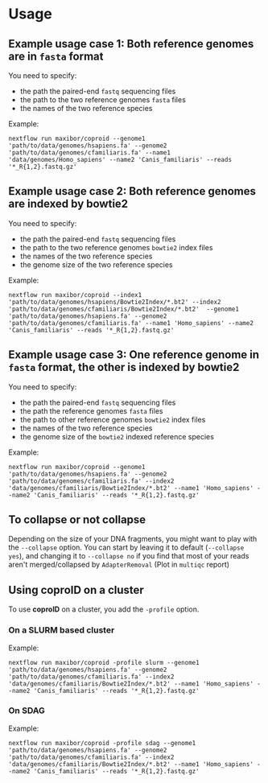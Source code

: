 # Usage

## Example usage case 1: Both reference genomes are in `fasta` format

You need to specify:

-   the path the paired-end `fastq` sequencing files
-   the path to the two reference genomes `fasta` files
-   the names of the two reference species

Example:

    nextflow run maxibor/coproid --genome1 'path/to/data/genomes/hsapiens.fa' --genome2 'path/to/data/genomes/cfamiliaris.fa' --name1 'data/genomes/Homo_sapiens' --name2 'Canis_familiaris' --reads '*_R{1,2}.fastq.gz'

## Example usage case 2: Both reference genomes are indexed by bowtie2

You need to specify:

-   the path the paired-end `fastq` sequencing files
-   the path to the two reference genomes `bowtie2` index files
-   the names of the two reference species
-   the genome size of the two reference species

Example:

    nextflow run maxibor/coproid --index1 'path/to/data/genomes/hsapiens/Bowtie2Index/*.bt2' --index2 'path/to/data/genomes/cfamiliaris/Bowtie2Index/*.bt2'  --genome1 'path/to/data/genomes/hsapiens.fa' --genome2 'path/to/data/genomes/cfamiliaris.fa' --name1 'Homo_sapiens' --name2 'Canis_familiaris' --reads '*_R{1,2}.fastq.gz'

## Example usage case 3: One reference genome in `fasta` format, the other is indexed by bowtie2

You need to specify:

-   the path the paired-end `fastq` sequencing files
-   the path the reference genomes `fasta` files
-   the path to other reference genomes `bowtie2` index files
-   the names of the two reference species
-   the genome size of the `bowtie2` indexed reference species

Example:

    nextflow run maxibor/coproid --genome1 'path/to/data/genomes/hsapiens.fa' --genome2 'path/to/data/genomes/cfamiliaris.fa' --index2 'data/genomes/cfamiliaris/Bowtie2Index/*.bt2' --name1 'Homo_sapiens' --name2 'Canis_familiaris' --reads '*_R{1,2}.fastq.gz'

## To collapse or not collapse

Depending on the size of your DNA fragments, you might want to play with the `--collapse` option.
You can start by leaving it to default (`--collapse yes`), and changing it to `--collapse no` if you find that most of your reads aren't merged/collapsed by `AdapterRemoval` (Plot in `multiqc` report)

## Using coproID on a cluster

To use **coproID** on a cluster, you add the `-profile` option.

### On a SLURM based cluster

Example:

    nextflow run maxibor/coproid -profile slurm --genome1 'path/to/data/genomes/hsapiens.fa' --genome2 'path/to/data/genomes/cfamiliaris.fa' --index2 'data/genomes/cfamiliaris/Bowtie2Index/*.bt2' --name1 'Homo_sapiens' --name2 'Canis_familiaris' --reads '*_R{1,2}.fastq.gz'

### On SDAG

Example:

    nextflow run maxibor/coproid -profile sdag --genome1 'path/to/data/genomes/hsapiens.fa' --genome2 'path/to/data/genomes/cfamiliaris.fa' --index2 'data/genomes/cfamiliaris/Bowtie2Index/*.bt2' --name1 'Homo_sapiens' --name2 'Canis_familiaris' --reads '*_R{1,2}.fastq.gz'
